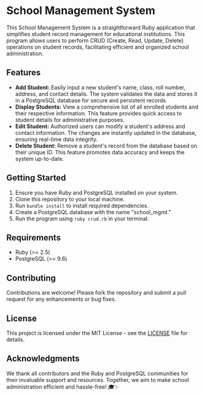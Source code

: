 # School Management System

This School Management System is a straightforward Ruby application that simplifies student record management for educational institutions. This program allows users to perform CRUD (Create, Read, Update, Delete) operations on student records, facilitating efficient and organized school administration.

## Features

- **Add Student:** Easily input a new student's name, class, roll number, address, and contact details. The system validates the data and stores it in a PostgreSQL database for secure and persistent records.
- **Display Students:** View a comprehensive list of all enrolled students and their respective information. This feature provides quick access to student details for administrative purposes.
- **Edit Student:** Authorized users can modify a student's address and contact information. The changes are instantly updated in the database, ensuring real-time data integrity.
- **Delete Student:** Remove a student's record from the database based on their unique ID. This feature promotes data accuracy and keeps the system up-to-date.

## Getting Started

1. Ensure you have Ruby and PostgreSQL installed on your system.
2. Clone this repository to your local machine.
3. Run `bundle install` to install required dependencies.
4. Create a PostgreSQL database with the name "school_mgmt."
5. Run the program using `ruby crud.rb` in your terminal.

## Requirements

- Ruby (>= 2.5)
- PostgreSQL (>= 9.6)

## Contributing

Contributions are welcome! Please fork the repository and submit a pull request for any enhancements or bug fixes.

## License

This project is licensed under the MIT License - see the [LICENSE](LICENSE) file for details.

## Acknowledgments

We thank all contributors and the Ruby and PostgreSQL communities for their invaluable support and resources. Together, we aim to make school administration efficient and hassle-free! 🎓✨
